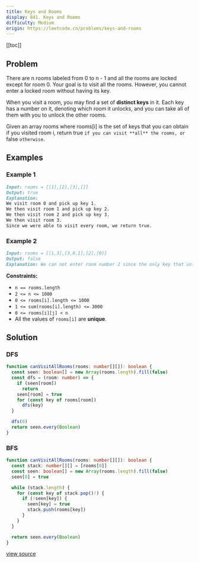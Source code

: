 ```yaml
---
title: Keys and Rooms
display: 841. Keys and Rooms
difficulty: Medium
origin: https://leetcode.cn/problems/keys-and-rooms
---
```


[[toc]]

## Problem

There are n rooms labeled from 0 to n - 1 and all the rooms are locked except for room 0. Your goal is to visit all the rooms. However, you cannot enter a locked room without having its key.

When you visit a room, you may find a set of **distinct keys** in it. Each key has a number on it, denoting which room it unlocks, and you can take all of them with you to unlock the other rooms.

Given an array rooms where rooms[i] is the set of keys that you can obtain if you visited room i, return true `if you can visit **all** the rooms, or` false `otherwise`.

## Examples

### Example 1

```md
Input: rooms = [[1],[2],[3],[]]
Output: true
Explanation:
We visit room 0 and pick up key 1.
We then visit room 1 and pick up key 2.
We then visit room 2 and pick up key 3.
We then visit room 3.
Since we were able to visit every room, we return true.
```

### Example 2

```md
Input: rooms = [[1,3],[3,0,1],[2],[0]]
Output: false
Explanation: We can not enter room number 2 since the only key that unlocks it is in that room.
```

**Constraints:**

- <code>n == rooms.length</code>
- <code>2 &lt;= n &lt;= 1000</code>
- <code>0 &lt;= rooms[i].length &lt;= 1000</code>
- <code>1 &lt;= sum(rooms[i].length) &lt;= 3000</code>
- <code>0 &lt;= rooms[i][j] &lt; n</code>
- All the values of <code>rooms[i]</code> are **unique**.

## Solution

### DFS

```ts
function canVisitAllRooms(rooms: number[][]): boolean {
  const seen: boolean[] = new Array(rooms.length).fill(false)
  const dfs = (room: number) => {
    if (seen[room])
      return
    seen[room] = true
    for (const key of rooms[room])
      dfs(key)
  }

  dfs(0)
  return seen.every(Boolean)
}
```

### BFS

```ts
function canVisitAllRooms(rooms: number[][]): boolean {
  const stack: number[][] = [rooms[0]]
  const seen: boolean[] = new Array(rooms.length).fill(false)
  seen[0] = true

  while (stack.length) {
    for (const key of stack.pop()!) {
      if (!seen[key]) {
        seen[key] = true
        stack.push(rooms[key])
      }
    }
  }

  return seen.every(Boolean)
}
```

[view source](https://leetcode.cn/problems/keys-and-rooms)
